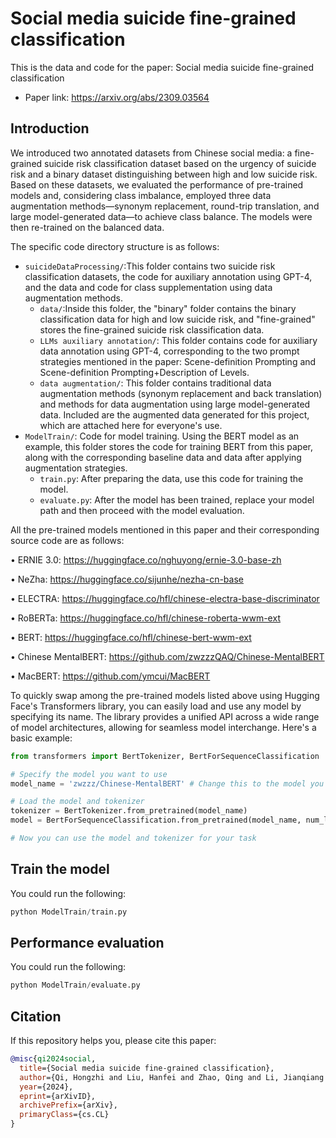 # Social media suicide fine-grained classification

This is the data and code for the paper: Social media suicide fine-grained classification

* Paper link: https://arxiv.org/abs/2309.03564

## Introduction

We introduced two annotated datasets from Chinese social media: a fine-grained suicide risk classification dataset based on the urgency of suicide risk and a binary dataset distinguishing between high and low suicide risk. Based on these datasets, we evaluated the performance of pre-trained models and, considering class imbalance, employed three data augmentation methods—synonym replacement, round-trip translation, and large model-generated data—to achieve class balance. The models were then re-trained on the balanced data.

The specific code directory structure is as follows:

- `suicideDataProcessing/`:This folder contains two suicide risk classification datasets, the code for auxiliary annotation using GPT-4, and the data and code for class supplementation using data augmentation methods.
  - `data/`:Inside this folder, the "binary" folder contains the binary classification data for high and low suicide risk, and "fine-grained" stores the fine-grained suicide risk classification data.
  - `LLMs auxiliary annotation/`: This folder contains code for auxiliary data annotation using GPT-4, corresponding to the two prompt strategies mentioned in the paper: Scene-definition Prompting and Scene-definition Prompting+Description of Levels.
  - `data augmentation/`: This folder contains traditional data augmentation methods (synonym replacement and back translation) and methods for data augmentation using large model-generated data. Included are the augmented data generated for this project, which are attached here for everyone's use.
- `ModelTrain/`: Code for model training. Using the BERT model as an example, this folder stores the code for training BERT from this paper, along with the corresponding baseline data and data after applying augmentation strategies.
  - `train.py`: After preparing the data, use this code for training the model.
  - `evaluate.py`: After the model has been trained, replace your model path and then proceed with the model evaluation.

All the pre-trained models mentioned in this paper and their corresponding source code are as follows:

• ERNIE 3.0: https://huggingface.co/nghuyong/ernie-3.0-base-zh 

• NeZha: https://huggingface.co/sijunhe/nezha-cn-base 

• ELECTRA: https://huggingface.co/hfl/chinese-electra-base-discriminator 

• RoBERTa: https://huggingface.co/hfl/chinese-roberta-wwm-ext 

• BERT: https://huggingface.co/hfl/chinese-bert-wwm-ext 

• Chinese MentalBERT: https://github.com/zwzzzQAQ/Chinese-MentalBERT 

• MacBERT: https://github.com/ymcui/MacBERT

To quickly swap among the pre-trained models listed above using Hugging Face's Transformers library, you can easily load and use any model by specifying its name. The library provides a unified API across a wide range of model architectures, allowing for seamless model interchange. Here's a basic example:
```python
from transformers import BertTokenizer, BertForSequenceClassification

# Specify the model you want to use
model_name = 'zwzzz/Chinese-MentalBERT' # Change this to the model you want

# Load the model and tokenizer
tokenizer = BertTokenizer.from_pretrained(model_name)
model = BertForSequenceClassification.from_pretrained(model_name, num_labels = 11)

# Now you can use the model and tokenizer for your task

```
## Train the model
You could run the following:

```python
python ModelTrain/train.py
```

## Performance evaluation
You could run the following:

```python
python ModelTrain/evaluate.py
```

## Citation

If this repository helps you, please cite this paper:

```bibtex
@misc{qi2024social,
  title={Social media suicide fine-grained classification},
  author={Qi, Hongzhi and Liu, Hanfei and Zhao, Qing and Li, Jianqiang and Zhai, Wei and Yang, Bing Xiang and Fu, Guanghui},
  year={2024},
  eprint={arXivID},
  archivePrefix={arXiv},
  primaryClass={cs.CL}
}

```
